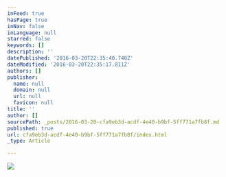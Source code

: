 ```yaml
---
inFeed: true
hasPage: true
inNav: false
inLanguage: null
starred: false
keywords: []
description: ''
datePublished: '2016-03-20T22:35:40.740Z'
dateModified: '2016-03-20T22:35:17.811Z'
authors: []
publisher:
  name: null
  domain: null
  url: null
  favicon: null
title: ''
author: []
sourcePath: _posts/2016-03-20-cfa9eb3d-acdf-4e40-b9bf-5ff771a7fb8f.md
published: true
url: cfa9eb3d-acdf-4e40-b9bf-5ff771a7fb8f/index.html
_type: Article

---
```

![](https://the-grid-user-content.s3-us-west-2.amazonaws.com/880165fe-7ecb-4ac5-b587-3e80b3a0fdbf.jpg)